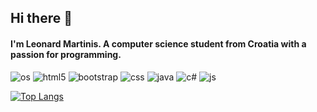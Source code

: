 ## Hi there 👋
#### I'm Leonard Martinis. A computer science student from Croatia with a passion for programming.

![os](https://img.shields.io/badge/Arch_Linux-1793D1?style=flat&logo=arch-linux&logoColor=white&color=grey) ![html5](https://img.shields.io/static/v1?style=flat&logo=html5&label=HTML5&message=✔️&color=blueviolet) ![bootstrap](https://img.shields.io/static/v1?style=flat&logo=Bootstrap&label=bootstrap&message=✔️&color=blueviolet) ![css](https://img.shields.io/static/v1?style=flat&logo=css3&label=CSS&message=✔️&color=blueviolet) ![java](https://img.shields.io/static/v1?style=flat&logo=java&label=Java&message=✔️&color=blueviolet) ![c#](https://img.shields.io/badge/C%23-%E2%9C%94%EF%B8%8F-blueviolet?style=flat&logo=c-sharp) 
![js](https://img.shields.io/static/v1?style=flat&logo=javascript&label=JavaScript&message=✔️&color=blueviolet)

[![Top Langs](https://github-readme-stats.vercel.app/api/top-langs/?username=LeonardM01&layout=compact&langs_count=8)](https://github.com/anuraghazra/github-readme-stats)

